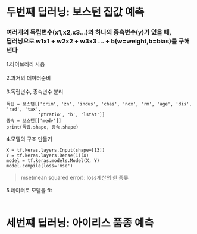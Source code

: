 # 두번째 딥러닝: 보스턴 집값 예측 
### 여러개의 독립변수(x1,x2,x3...)와 하나의 종속변수(y)가 있을 때,<br/> 딥러닝으로 w1x1 + w2x2 + w3x3 ... + b(w=weight,b=bias)를 구해낸다 
1.라이브러리 사용<br/><br/>
2.과거의 데이터준비<br/><br/>
3.독립변수, 종속변수 분리
```
독립 = 보스턴[['crim', 'zn', 'indus', 'chas', 'nox', 'rm', 'age', 'dis', 'rad', 'tax',
            'ptratio', 'b', 'lstat']]
종속 = 보스턴[['medv']]
print(독립.shape, 종속.shape)
```
4.모델의 구조 만들기
```
X = tf.keras.layers.Input(shape=[13])
Y = tf.keras.layers.Dense(1)(X)
model = tf.keras.models.Model(X, Y)
model.compile(loss='mse')
```
> mse(mean squared error): loss계산의 한 종류

5.데이터로 모델을 fit<br/><br/>

# 세번쨰 딥러닝: 아이리스 품종 예측
### 
